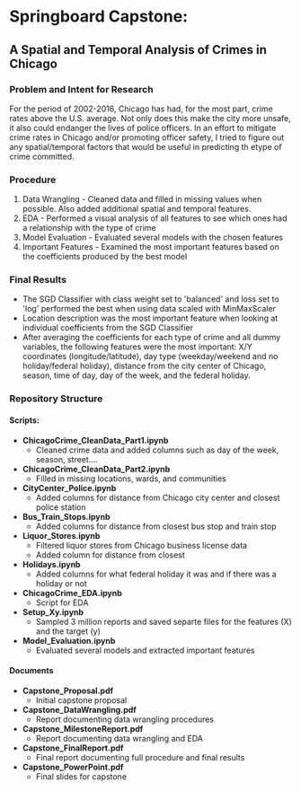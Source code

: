 # Springboard Capstone:  
A Spatial and Temporal Analysis of Crimes in Chicago
-----------
### Problem and Intent for Research
For the period of 2002-2016, Chicago has had, for the most part, crime rates above the U.S. average.  Not only does this make the city more unsafe, it also could endanger the lives of police officers.  In an effort to mitigate crime rates in Chicago and/or promoting officer safety, I tried to figure out any spatial/temporal factors that would be useful in predicting th etype of crime committed. 

### Procedure
1) Data Wrangling - Cleaned data and filled in missing values when possible.  Also added additional spatial and temporal features.
2) EDA - Performed a visual analysis of all features to see which ones had a relationship with the type of crime
3) Model Evaluation - Evaluated several models with the chosen features
4) Important Features - Examined the most important features based on the coefficients produced by the best model 

### Final Results
+ The SGD Classifier with class weight set to 'balanced' and loss set to 'log' performed the best when using data scaled with MinMaxScaler
+ Location description was the most important feature when looking at individual coefficients from the SGD Classifier
+ After averaging the coefficients for each type of crime and all dummy variables, the following features were the most important:  X/Y coordinates (longitude/latitude), day type (weekday/weekend and no holiday/federal holiday), distance from the city center of Chicago, season, time of day, day of the week, and the federal holiday. 

### Repository Structure
#### Scripts:
+ **ChicagoCrime_CleanData_Part1.ipynb**
  + Cleaned crime data and added columns such as day of the week, season, street....
+ **ChicagoCrime_CleanData_Part2.ipynb**
  + Filled in missing locations, wards, and communities
+ **CityCenter_Police.ipynb**
  + Added columns for distance from Chicago city center and closest police station
+ **Bus_Train_Stops.ipynb**
  + Added columns for distance from closest bus stop and train stop
+ **Liquor_Stores.ipynb**
  + Filtered liquor stores from Chicago business license data 
  + Added column for distance from closest 
+ **Holidays.ipynb**
  + Added columns for what federal holiday it was and if there was a holiday or not
+ **ChicagoCrime_EDA.ipynb**
  + Script for EDA
+ **Setup_Xy.ipynb**
  + Sampled 3 million reports and saved separte files for the features (X) and the target (y)
+ **Model_Evaluation.ipynb**
  + Evaluated several models and extracted important features
 
#### Documents
+ **Capstone_Proposal.pdf**
  + Initial capstone proposal 
+ **Capstone_DataWrangling.pdf**
  + Report documenting data wrangling procedures
+ **Capstone_MilestoneReport.pdf**
  + Report documenting data wrangling and EDA
+ **Capstone_FinalReport.pdf**
  + Final report documenting full procedure and final results
+ **Capstone_PowerPoint.pdf**
  + Final slides for capstone

